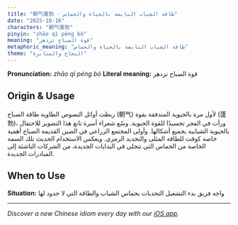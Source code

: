 ```yaml
---
title: "朝气蓬勃 - طاقة الشباب النابضة بالحياة والحماس"
date: "2025-10-16"
characters: "朝气蓬勃"
pinyin: "zhāo qì péng bó"
meaning: "قوة الصباح تزدهر"
metaphoric_meaning: "طاقة الشباب النابضة بالحياة والحماس"
theme: "النجاح والمثابرة"
---
```


**Pronunciation:** *zhāo qì péng bó*
**Literal meaning:** قوة الصباح تزدهر

## Origin & Usage

ربطت أوائل النصوص الطاوية طاقة الصباح (朝气) لأول مرة بالحيوية المتدفقة بقوة (蓬勃)، ورأت في الفجر تجسيدًا للقوة الحيوية. وسّع شعراء أسرة تانغ هذا التصوير للاحتفال بالحيوية الشبابية بجميع أشكالها. وأولى المجتمع الزراعي في الصين القديمة الصباح أهمية خاصة كوقت للطاقة المثلى والتجديد الرمزي. ويعكس الاستخدام الحديث تلك السمة الخاصة من الحماس التي تتجلى في البدايات الجديدة، من الشركات الناشئة إلى المبادرات الجديدة.

## When to Use

**Situation:** واجه فريق بدء التشغيل التحديات بحماس الشباب والطاقة التي لا حدود لها

---

*Discover a new Chinese idiom every day with our [iOS app](https://apps.apple.com/us/app/daily-chinese-idioms/id6740611324).*
